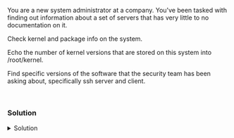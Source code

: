 You are a new system administrator at a company. You've been tasked with finding out information about a set of servers that has very little to no documentation on it.

Check kernel and package info on the system.

Echo the number of kernel versions that are stored on this system into /root/kernel.

Find specific versions of the software that the security team has been asking about, specifically ssh server and client.

<br>

### Solution
<details>
<summary>Solution</summary>
Check all the kernel information.

```plain
uname -a
```

Check for old versions of the kernel that are on the system.

```plain
ls /boot/vm*
```

Echo the number of versions into /root/kernel

```
echo 1 > /root/kernel
```

Next we will check how many packages are on the system.

```plain
dpkg -l | wc -l
```

What is the version of ssh on this system? Server and client.

```plain
dpkg -l | grep -i ssh
```

client is named openssh-client

server is named openssh-server

</details>